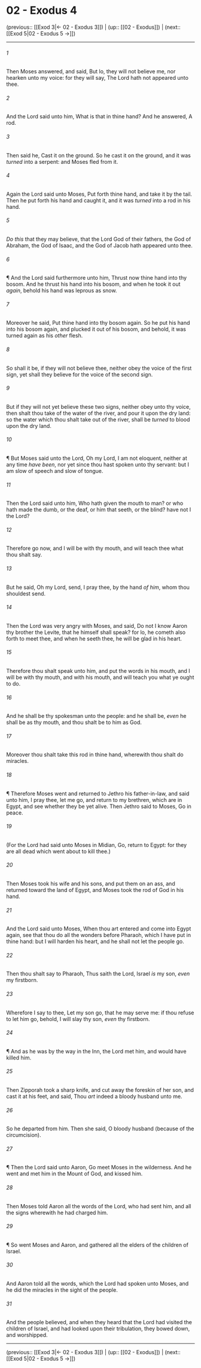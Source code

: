 # 02 - Exodus 4

(previous:: [[Exod 3|← 02 - Exodus 3]]) | (up:: [[02 - Exodus]]) | (next:: [[Exod 5|02 - Exodus 5 →]])

***


###### 1 
Then Moses answered, and said, But lo, they will not believe me, nor hearken unto my voice: for they will say, The Lord hath not appeared unto thee. 

###### 2 
And the Lord said unto him, What is that in thine hand? And he answered, A rod. 

###### 3 
Then said he, Cast it on the ground. So he cast it on the ground, and it was _turned_ into a serpent: and Moses fled from it. 

###### 4 
Again the Lord said unto Moses, Put forth thine hand, and take it by the tail. Then he put forth his hand and caught it, and it was _turned_ into a rod in his hand. 

###### 5 
_Do this_ that they may believe, that the Lord God of their fathers, the God of Abraham, the God of Isaac, and the God of Jacob hath appeared unto thee. 

###### 6 
¶ And the Lord said furthermore unto him, Thrust now thine hand into thy bosom. And he thrust his hand into his bosom, and when he took it out _again_, behold his hand was leprous as snow. 

###### 7 
Moreover he said, Put thine hand into thy bosom again. So he put his hand into his bosom again, and plucked it out of his bosom, and behold, it was turned again as his _other_ flesh. 

###### 8 
So shall it be, if they will not believe thee, neither obey the voice of the first sign, yet shall they believe for the voice of the second sign. 

###### 9 
But if they will not yet believe these two signs, neither obey unto thy voice, then shalt thou take of the water of the river, and pour it upon the dry land: so the water which thou shalt take out of the river, shall be _turned_ to blood upon the dry land. 

###### 10 
¶ But Moses said unto the Lord, Oh my Lord, I am not eloquent, neither at any time _have been_, nor yet since thou hast spoken unto thy servant: but I am slow of speech and slow of tongue. 

###### 11 
Then the Lord said unto him, Who hath given the mouth to man? or who hath made the dumb, or the deaf, or him that seeth, or the blind? have not I the Lord? 

###### 12 
Therefore go now, and I will be with thy mouth, and will teach thee what thou shalt say. 

###### 13 
But he said, Oh my Lord, send, I pray thee, by the hand _of him_, whom thou shouldest send. 

###### 14 
Then the Lord was very angry with Moses, and said, Do not I know Aaron thy brother the Levite, that he himself shall speak? for lo, he cometh also forth to meet thee, and when he seeth thee, he will be glad in his heart. 

###### 15 
Therefore thou shalt speak unto him, and put the words in his mouth, and I will be with thy mouth, and with his mouth, and will teach you what ye ought to do. 

###### 16 
And he shall be thy spokesman unto the people: and he shall be, _even_ he shall be as thy mouth, and thou shalt be to him as God. 

###### 17 
Moreover thou shalt take this rod in thine hand, wherewith thou shalt do miracles. 

###### 18 
¶ Therefore Moses went and returned to Jethro his father-in-law, and said unto him, I pray thee, let me go, and return to my brethren, which are in Egypt, and see whether they be yet alive. Then Jethro said to Moses, Go in peace. 

###### 19 
(For the Lord had said unto Moses in Midian, Go, return to Egypt: for they are all dead which went about to kill thee.) 

###### 20 
Then Moses took his wife and his sons, and put them on an ass, and returned toward the land of Egypt, and Moses took the rod of God in his hand. 

###### 21 
And the Lord said unto Moses, When thou art entered and come into Egypt again, see that thou do all the wonders before Pharaoh, which I have put in thine hand: but I will harden his heart, and he shall not let the people go. 

###### 22 
Then thou shalt say to Pharaoh, Thus saith the Lord, Israel _is_ my son, _even_ my firstborn. 

###### 23 
Wherefore I say to thee, Let my son go, that he may serve me: if thou refuse to let him go, behold, I will slay thy son, _even_ thy firstborn. 

###### 24 
¶ And as he was by the way in the Inn, the Lord met him, and would have killed him. 

###### 25 
Then Zipporah took a sharp knife, and cut away the foreskin of her son, and cast it at his feet, and said, Thou _art_ indeed a bloody husband unto me. 

###### 26 
So he departed from him. Then she said, O bloody husband (because of the circumcision). 

###### 27 
¶ Then the Lord said unto Aaron, Go meet Moses in the wilderness. And he went and met him in the Mount of God, and kissed him. 

###### 28 
Then Moses told Aaron all the words of the Lord, who had sent him, and all the signs wherewith he had charged him. 

###### 29 
¶ So went Moses and Aaron, and gathered all the elders of the children of Israel. 

###### 30 
And Aaron told all the words, which the Lord had spoken unto Moses, and he did the miracles in the sight of the people. 

###### 31 
And the people believed, and when they heard that the Lord had visited the children of Israel, and had looked upon their tribulation, they bowed down, and worshipped.

***

(previous:: [[Exod 3|← 02 - Exodus 3]]) | (up:: [[02 - Exodus]]) | (next:: [[Exod 5|02 - Exodus 5 →]])
